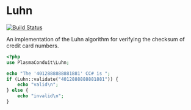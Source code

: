 Luhn
====

[![Build Status](https://travis-ci.org/JosephMoniz/php-luhn.png?branch=master)](https://travis-ci.org/JosephMoniz/php-luhn)

An implementation of the Luhn algorithm for verifying the checksum of credit
card numbers.

```php
<?php
use PlasmaConduit\Luhn;

echo "The '4012888888881881' CC# is ";
if (Luhn::validate("4012888888881881")) {
    echo "valid\n";
} else {
    echo "invalid\n";
}
```